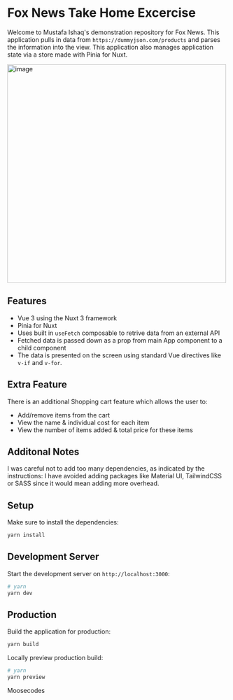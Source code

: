 # Fox News Take Home Excercise

Welcome to Mustafa Ishaq's demonstration repository for Fox News.  This application pulls in data from `https://dummyjson.com/products` and parses the information into the view.  This application also manages application state via a store made with Pinia for Nuxt.

<img width="500" alt="image" src="https://github.com/moosecodes/moose-fox-news/assets/16247040/ed25692b-b22d-49cc-86a8-bc89891e0151">

## Features

- Vue 3 using the Nuxt 3 framework
- Pinia for Nuxt
- Uses built in `useFetch` composable to retrive data from an external API
- Fetched data is passed down as a prop from main App component to a child component
- The data is presented on the screen using standard Vue directives like `v-if` and `v-for`.

## Extra Feature

There is an additional Shopping cart feature which allows the user to:

- Add/remove items from the cart
- View the name & individual cost for each item
- View the number of items added & total price for these items

## Additonal Notes

I was careful not to add too many dependencies, as indicated by the instructions:  I have avoided adding packages like Material UI, TailwindCSS or SASS since it would mean adding more overhead.


## Setup

Make sure to install the dependencies:

```bash
yarn install
```

## Development Server

Start the development server on `http://localhost:3000`:

```bash
# yarn
yarn dev
```

## Production

Build the application for production:

```bash
yarn build
```

Locally preview production build:

```bash
# yarn
yarn preview
```

Moosecodes
